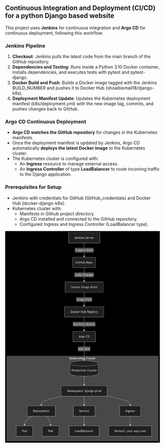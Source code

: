 ## Continuous Integration and Deployment (CI/CD) for a python Django based website 

This project uses **Jenkins** for continuous integration and **Argo CD** for continuous deployment, following this workflow:

### Jenkins Pipeline

1. **Checkout**: Jenkins pulls the latest code from the main branch of the GitHub repository.
2. **Dependencies and Testing**: Runs inside a Python 3.10 Docker container, installs dependencies, and executes tests with pytest and pytest-django.
3. **Docker Build and Push**: Builds a Docker image tagged with the Jenkins BUILD_NUMBER and pushes it to Docker Hub (shoaibismail18/django-k8s).
4. **Deployment Manifest Update**: Updates the Kubernetes deployment manifest (k8s/deployment.yml) with the new image tag, commits, and pushes changes back to GitHub.

### Argo CD Continuous Deployment

- **Argo CD watches the GitHub repository** for changes in the Kubernetes manifests.
- Once the deployment manifest is updated by Jenkins, Argo CD automatically **deploys the latest Docker image** to the Kubernetes cluster.
- The Kubernetes cluster is configured with:
  - An **Ingress** resource to manage external access.
  - An **Ingress Controller** of type **LoadBalancer** to route incoming traffic to the Django application.

### Prerequisites for Setup

- Jenkins with credentials for GitHub (GitHub_credentials) and Docker Hub (docker-django-k8s).
- Kubernetes cluster with:
  - Manifests in Github project directory.
  - Argo CD installed and connected to the GitHub repository.
  - Configured Ingress and Ingress Controller (LoadBalancer type).

![alt text](image.png)
